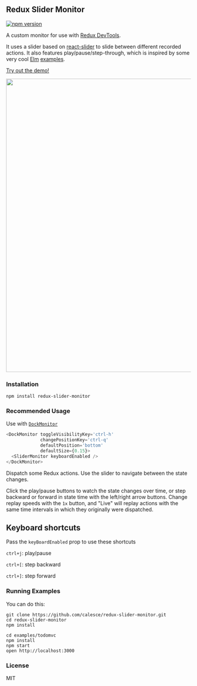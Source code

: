 ## Redux Slider Monitor

[![npm version](https://img.shields.io/npm/v/redux-slider-monitor.svg?style=flat-square)](https://www.npmjs.com/package/redux-slider-monitor)

A custom monitor for use with [Redux DevTools](https://github.com/gaearon/redux-devtools).

It uses a slider based on [react-slider](https://github.com/mpowaga/react-slider) to slide between different recorded actions. It also features play/pause/step-through, which is inspired by some very cool [Elm](http://elm-lang.org/) [examples](http://elm-lang.org/blog/time-travel-made-easy).

[Try out the demo!](https://calesce.github.io/redux-slider-monitor/?debug_session=123)

<image src="https://s3.amazonaws.com/f.cl.ly/items/1I3P222C3N2R1M2y1K3b/Screen%20Recording%202015-12-22%20at%2007.20%20PM.gif?v=1b6267e7" width='800'>

### Installation

```npm install redux-slider-monitor```

### Recommended Usage

Use with [`DockMonitor`](https://github.com/gaearon/redux-devtools-dock-monitor)
```javascript
<DockMonitor toggleVisibilityKey='ctrl-h'
             changePositionKey='ctrl-q'
             defaultPosition='bottom'
             defaultSize={0.15}>
  <SliderMonitor keyboardEnabled />
</DockMonitor>
```

Dispatch some Redux actions. Use the slider to navigate between the state changes.

Click the play/pause buttons to watch the state changes over time, or step backward or forward in state time with the left/right arrow buttons. Change replay speeds with the ```1x``` button, and "Live" will replay actions with the same time intervals in which they originally were dispatched.

## Keyboard shortcuts

Pass the ```keyBoardEnabled``` prop to use these shortcuts

```ctrl+j```: play/pause

```ctrl+[```: step backward

```ctrl+]```: step forward


### Running Examples

You can do this:

```
git clone https://github.com/calesce/redux-slider-monitor.git
cd redux-slider-monitor
npm install

cd examples/todomvc
npm install
npm start
open http://localhost:3000
```

### License

MIT
